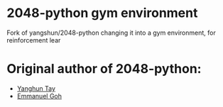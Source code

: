2048-python gym environment
===========

Fork of yangshun/2048-python changing it into a gym environment, for reinforcement lear



Original author of 2048-python:
==

- [Yanghun Tay](http://github.com/yangshun)
- [Emmanuel Goh](http://github.com/emman27)
